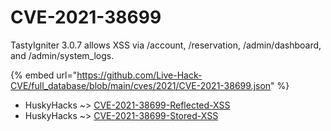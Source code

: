 # CVE-2021-38699

TastyIgniter 3.0.7 allows XSS via /account, /reservation, /admin/dashboard, and /admin/system_logs.

{% embed url="https://github.com/Live-Hack-CVE/full_database/blob/main/cves/2021/CVE-2021-38699.json" %}


* HuskyHacks ~> [CVE-2021-38699-Reflected-XSS](https://www.alice-snow.ru/2021/database/cve-2021-38699/cve-2021-38699-reflected-xss-huskyhacks)
* HuskyHacks ~> [CVE-2021-38699-Stored-XSS](https://www.alice-snow.ru/2021/database/cve-2021-38699/cve-2021-38699-stored-xss-huskyhacks)